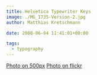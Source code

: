 ```yaml
---
title: Helvetica Typewriter Keys
image: ./MG_1735-Version-2.jpg
author: Matthias Kretschmann

date: 2008-06-04 11:41:01+00:00

tags:
  - typography
---
```


[Photo on 500px](http://500px.com/photo/5630073) [Photo on flickr](http://www.flickr.com/photos/krema/6965165687)
